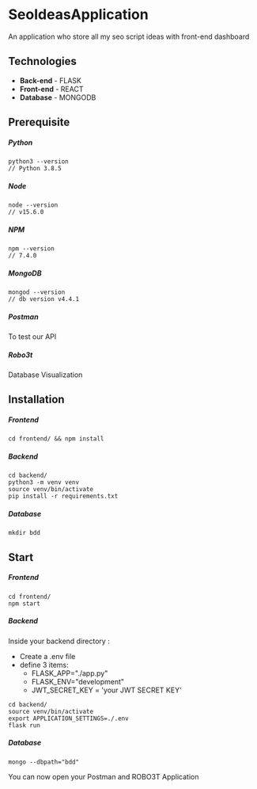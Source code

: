 # SeoIdeasApplication

An application who store all my seo script ideas with front-end dashboard

## Technologies

- __Back-end__ - FLASK
- __Front-end__ - REACT
- __Database__  - MONGODB

## Prerequisite

##### Python

```
python3 --version
// Python 3.8.5
```
##### Node
```
node --version
// v15.6.0
```
##### NPM
```
npm --version
// 7.4.0
```

##### MongoDB
```
mongod --version
// db version v4.4.1
```

##### Postman

To test our API

##### Robo3t

Database Visualization

## Installation

##### Frontend

```
cd frontend/ && npm install 
```

##### Backend

```
cd backend/ 
python3 -m venv venv
source venv/bin/activate
pip install -r requirements.txt
```

##### Database

```
mkdir bdd
```

## Start

##### Frontend

```
cd frontend/
npm start
```

##### Backend

Inside your backend directory :
- Create a .env file
- define 3 items:
    - FLASK_APP="./app.py"
    - FLASK_ENV="development"
    - JWT_SECRET_KEY = 'your JWT SECRET KEY'


```
cd backend/ 
source venv/bin/activate
export APPLICATION_SETTINGS=./.env
flask run
```

##### Database

```
mongo --dbpath="bdd"
```

You can now open your Postman and ROBO3T Application